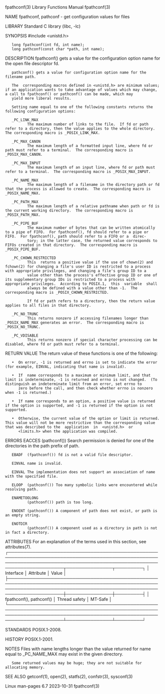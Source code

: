 fpathconf(3)                                                                              Library Functions Manual                                                                             fpathconf(3)

NAME
       fpathconf, pathconf - get configuration values for files

LIBRARY
       Standard C library (libc, -lc)

SYNOPSIS
       #include <unistd.h>

       long fpathconf(int fd, int name);
       long pathconf(const char *path, int name);

DESCRIPTION
       fpathconf() gets a value for the configuration option name for the open file descriptor fd.

       pathconf() gets a value for configuration option name for the filename path.

       The  corresponding macros defined in <unistd.h> are minimum values; if an application wants to take advantage of values which may change, a call to fpathconf() or pathconf() can be made, which may
       yield more liberal results.

       Setting name equal to one of the following constants returns the following configuration options:

       _PC_LINK_MAX
              The maximum number of links to the file.  If fd or path refer to a directory, then the value applies to the whole directory.  The corresponding macro is _POSIX_LINK_MAX.

       _PC_MAX_CANON
              The maximum length of a formatted input line, where fd or path must refer to a terminal.  The corresponding macro is _POSIX_MAX_CANON.

       _PC_MAX_INPUT
              The maximum length of an input line, where fd or path must refer to a terminal.  The corresponding macro is _POSIX_MAX_INPUT.

       _PC_NAME_MAX
              The maximum length of a filename in the directory path or fd that the process is allowed to create.  The corresponding macro is _POSIX_NAME_MAX.

       _PC_PATH_MAX
              The maximum length of a relative pathname when path or fd is the current working directory.  The corresponding macro is _POSIX_PATH_MAX.

       _PC_PIPE_BUF
              The maximum number of bytes that can be written atomically to a pipe of FIFO.  For fpathconf(), fd should refer to a pipe or FIFO.  For fpathconf(), path should refer to a FIFO or a  direc‐
              tory; in the latter case, the returned value corresponds to FIFOs created in that directory.  The corresponding macro is _POSIX_PIPE_BUF.

       _PC_CHOWN_RESTRICTED
              This  returns a positive value if the use of chown(2) and fchown(2) for changing a file's user ID is restricted to a process with appropriate privileges, and changing a file's group ID to a
              value other than the process's effective group ID or one of its supplementary group IDs is restricted to a process with appropriate privileges.  According to POSIX.1,  this  variable  shall
              always be defined with a value other than -1.  The corresponding macro is _POSIX_CHOWN_RESTRICTED.

              If fd or path refers to a directory, then the return value applies to all files in that directory.

       _PC_NO_TRUNC
              This returns nonzero if accessing filenames longer than _POSIX_NAME_MAX generates an error.  The corresponding macro is _POSIX_NO_TRUNC.

       _PC_VDISABLE
              This returns nonzero if special character processing can be disabled, where fd or path must refer to a terminal.

RETURN VALUE
       The return value of these functions is one of the following:

       •  On error, -1 is returned and errno is set to indicate the error (for example, EINVAL, indicating that name is invalid).

       •  If  name corresponds to a maximum or minimum limit, and that limit is indeterminate, -1 is returned and errno is not changed.  (To distinguish an indeterminate limit from an error, set errno to
          zero before the call, and then check whether errno is nonzero when -1 is returned.)

       •  If name corresponds to an option, a positive value is returned if the option is supported, and -1 is returned if the option is not supported.

       •  Otherwise, the current value of the option or limit is returned.  This value will not be more restrictive than the corresponding value that was described to the  application  in  <unistd.h>  or
          <limits.h> when the application was compiled.

ERRORS
       EACCES (pathconf()) Search permission is denied for one of the directories in the path prefix of path.

       EBADF  (fpathconf()) fd is not a valid file descriptor.

       EINVAL name is invalid.

       EINVAL The implementation does not support an association of name with the specified file.

       ELOOP  (pathconf()) Too many symbolic links were encountered while resolving path.

       ENAMETOOLONG
              (pathconf()) path is too long.

       ENOENT (pathconf()) A component of path does not exist, or path is an empty string.

       ENOTDIR
              (pathconf()) A component used as a directory in path is not in fact a directory.

ATTRIBUTES
       For an explanation of the terms used in this section, see attributes(7).
       ┌────────────────────────────────────────────────────────────────────────────────────────────────────────────────────────────────────────────────────────────────────────┬───────────────┬─────────┐
       │ Interface                                                                                                                                                              │ Attribute     │ Value   │
       ├────────────────────────────────────────────────────────────────────────────────────────────────────────────────────────────────────────────────────────────────────────┼───────────────┼─────────┤
       │ fpathconf(), pathconf()                                                                                                                                                │ Thread safety │ MT-Safe │
       └────────────────────────────────────────────────────────────────────────────────────────────────────────────────────────────────────────────────────────────────────────┴───────────────┴─────────┘

STANDARDS
       POSIX.1-2008.

HISTORY
       POSIX.1-2001.

NOTES
       Files with name lengths longer than the value returned for name equal to _PC_NAME_MAX may exist in the given directory.

       Some returned values may be huge; they are not suitable for allocating memory.

SEE ALSO
       getconf(1), open(2), statfs(2), confstr(3), sysconf(3)

Linux man-pages 6.7                                                                              2023-10-31                                                                                    fpathconf(3)
